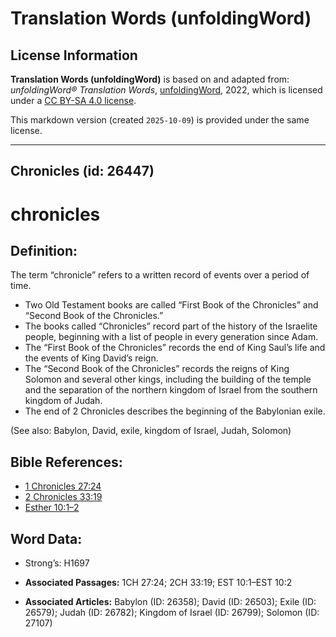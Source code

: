 # Translation Words (unfoldingWord)

## License Information

**Translation Words (unfoldingWord)** is based on and adapted from: _unfoldingWord® Translation Words_, [unfoldingWord](https://unfoldingword.org/utw), 2022, which is licensed under a [CC BY-SA 4.0 license](https://creativecommons.org/licenses/by-sa/4.0/legalcode.en).

This markdown version (created `2025-10-09`) is provided under the same license.



--------------------------------

## Chronicles (id: 26447)

chronicles
==========

Definition:
-----------

The term “chronicle” refers to a written record of events over a period of time.

* Two Old Testament books are called “First Book of the Chronicles” and “Second Book of the Chronicles.”
* The books called “Chronicles” record part of the history of the Israelite people, beginning with a list of people in every generation since Adam.
* The “First Book of the Chronicles” records the end of King Saul’s life and the events of King David’s reign.
* The “Second Book of the Chronicles” records the reigns of King Solomon and several other kings, including the building of the temple and the separation of the northern kingdom of Israel from the southern kingdom of Judah.
* The end of 2 Chronicles describes the beginning of the Babylonian exile.

(See also: Babylon, David, exile, kingdom of Israel, Judah, Solomon)

Bible References:
-----------------

* [1 Chronicles 27:24](https://ref.ly/1Chr27:24)
* [2 Chronicles 33:19](https://ref.ly/2Chr33:19)
* [Esther 10:1–2](https://ref.ly/Esth10:1-Esth10:2)

Word Data:
----------

* Strong’s: H1697

* **Associated Passages:** 1CH 27:24; 2CH 33:19; EST 10:1–EST 10:2
* **Associated Articles:** Babylon (ID: 26358); David (ID: 26503); Exile (ID: 26579); Judah (ID: 26782); Kingdom of Israel (ID: 26799); Solomon (ID: 27107)

